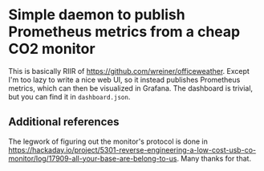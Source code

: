 # Simple daemon to publish Prometheus metrics from a cheap CO2 monitor

This is basically RIIR of <https://github.com/wreiner/officeweather>. Except I'm
too lazy to write a nice web UI, so it instead publishes Prometheus metrics,
which can then be visualized in Grafana. The dashboard is trivial, but you can
find it in `dashboard.json`.

## Additional references

The legwork of figuring out the monitor's protocol is done in
<https://hackaday.io/project/5301-reverse-engineering-a-low-cost-usb-co-monitor/log/17909-all-your-base-are-belong-to-us>. Many thanks for that.
